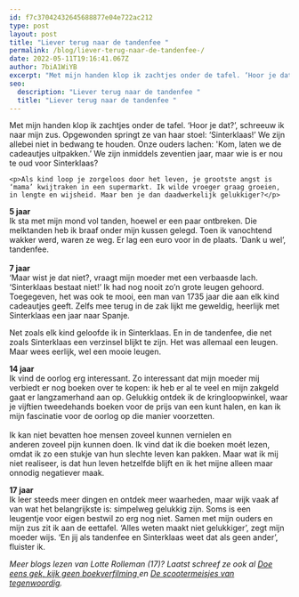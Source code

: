 ```yaml
---
id: f7c37042432645688877e04e722ac212
type: post
layout: post
title: "Liever terug naar de tandenfee "
permalink: /blog/liever-terug-naar-de-tandenfee-/
date: 2022-05-11T19:16:41.067Z
author: 7biA1WiYB
excerpt: "Met mijn handen klop ik zachtjes onder de tafel. ‘Hoor je dat?’, schreeuw ik naar mijn zus. Opgewonden springt ze van haar stoel: ‘Sinterklaas!’ We zijn allebei niet in bedwang te houden. Onze ouders lachen: 'Kom, laten we de cadeautjes uitpakken.’ We zijn inmiddels zeventien jaar, maar wie is er nou te oud voor Sinterklaas?  "
seo:
  description: "Liever terug naar de tandenfee "
  title: "Liever terug naar de tandenfee "
---
```

Met mijn handen klop ik zachtjes onder de tafel. ‘Hoor je dat?’, schreeuw ik naar mijn zus. Opgewonden springt ze van haar stoel: ‘Sinterklaas!’ We zijn allebei niet in bedwang te houden. Onze ouders lachen: 'Kom, laten we de cadeautjes uitpakken.’ We zijn inmiddels zeventien jaar, maar wie is er nou te oud voor Sinterklaas?  

    <p>Als kind loop je zorgeloos door het leven, je grootste angst is ‘mama’ kwijtraken in een supermarkt. Ik wilde vroeger graag groeien, in lengte en wijsheid. Maar ben je dan daadwerkelijk gelukkiger?</p>
<p><strong>5 jaar</strong><br>Ik sta met mijn mond vol tanden, hoewel er een paar ontbreken. Die melktanden heb ik braaf onder mijn kussen gelegd. Toen ik vanochtend wakker werd, waren ze weg. Er lag een euro voor in de plaats. ‘Dank u wel’, tandenfee.<br><br><strong>7 jaar</strong><br>‘Maar wist je dat niet?, vraagt mijn moeder met een verbaasde lach. ‘Sinterklaas bestaat niet!’ Ik had nog nooit zo’n grote leugen gehoord. Toegegeven, het was ook te mooi, een man van 1735 jaar die aan elk kind cadeautjes geeft. Zelfs mee terug in de zak lijkt me geweldig, heerlijk met Sinterklaas een jaar naar Spanje. </p>
<p>Net zoals elk kind geloofde ik in Sinterklaas. En in de tandenfee, die net zoals Sinterklaas een verzinsel blijkt te zijn. Het was allemaal een leugen. Maar wees eerlijk, wel een mooie leugen.</p>
<p><strong>14 jaar</strong><br>Ik vind de oorlog erg interessant. Zo interessant dat mijn moeder mij verbiedt er nog boeken over te kopen: ik heb er al te veel en mijn zakgeld gaat er langzamerhand aan op. Gelukkig ontdek ik de kringloopwinkel, waar je vijftien tweedehands boeken voor de prijs van een kunt halen, en kan ik mijn fascinatie voor de oorlog op die manier voorzetten.<br><br>Ik kan niet bevatten hoe mensen zoveel kunnen vernielen en anderen zoveel pijn kunnen doen. Ik vind dat ik die boeken moét lezen, omdat ik zo een stukje van hun slechte leven kan pakken. Maar wat ik mij niet realiseer, is dat hun leven hetzelfde blijft en ik het mijne alleen maar onnodig negatiever<strong> </strong>maak.</p>
<p><strong>17 jaar</strong><br>Ik leer steeds meer dingen en ontdek meer waarheden, maar wijk vaak af van wat het belangrijkste is: simpelweg gelukkig zijn. Soms is een leugentje voor eigen bestwil zo erg nog niet. Samen met mijn ouders en mijn zus zit ik aan de eettafel. ‘Alles weten maakt niet gelukkiger’, zegt mijn moeder wijs. ‘En jij als tandenfee en Sinterklaas weet dat als geen ander’, fluister ik.</p>
<p><i>Meer blogs lezen van Lotte Rolleman (17)? Laatst schreef ze ook al <a href="https://7dagen.netlify.app/blog/doe-eens-gek-kijk-geen-boekverfilming">Doe eens gek, kijk geen boekverfilming </a>en <a href="https://7dagen.netlify.app/blog/de-scootermeisjes-van-tegenwoordig">De scootermeisjes van tegenwoordig</a>. </i></p>  
